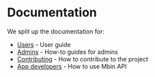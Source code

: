 # Documentation

We split up the documentation for:

- [Users](01-user/README.md) - User guide
- [Admins](02-admin/README.md) - How-to guides for admins
- [Contributing](03-contributing/README.md) - How to contribute to the project
- [App developers](04-app_developers/README.md) - How to use Mbin API
